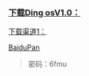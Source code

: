 <a href="/go/download/v1.0.html">

### 下载Ding osV1.0：

下载渠道1：

[BaiduPan](//pan.baidu.com/s/1G02hjThO38XhcxoEGCakqw)

 >密码：6fmu
